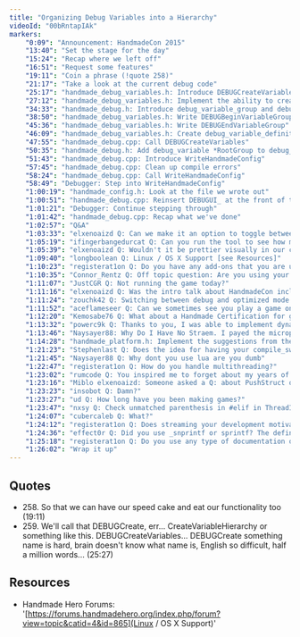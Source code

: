 ```yaml
---
title: "Organizing Debug Variables into a Hierarchy"
videoId: "00bRntapIAk"
markers:
    "0:09": "Announcement: HandmadeCon 2015"
    "13:40": "Set the stage for the day"
    "15:24": "Recap where we left off"
    "16:51": "Request some features"
    "19:11": "Coin a phrase (!quote 258)"
    "21:17": "Take a look at the current debug code"
    "25:17": "handmade_debug_variables.h: Introduce DEBUGCreateVariables (!quote 259)"
    "27:12": "handmade_debug_variables.h: Implement the ability to create groups of variables"
    "34:33": "handmade_debug.h: Introduce debug_variable_group and debug_group"
    "38:50": "handmade_debug_variables.h: Write DEBUGBeginVariableGroup and DEBUGAddVariable"
    "45:36": "handmade_debug_variables.h: Write DEBUGEndVariableGroup"
    "46:09": "handmade_debug_variables.h: Create debug_variable_definition_context"
    "47:55": "handmade_debug.cpp: Call DEBUGCreateVariables"
    "50:35": "handmade_debug.h: Add debug_variable *RootGroup to debug_state"
    "51:43": "handmade_debug.cpp: Introduce WriteHandmadeConfig"
    "57:45": "handmade_debug.cpp: Clean up compile errors"
    "58:24": "handmade_debug.cpp: Call WriteHandmadeConfig"
    "58:49": "Debugger: Step into WriteHandmadeConfig"
    "1:00:19": "handmade_config.h: Look at the file we wrote out"
    "1:00:51": "handmade_debug.cpp: Reinsert DEBUGUI_ at the front of the debug variables"
    "1:01:21": "Debugger: Continue stepping through"
    "1:01:42": "handmade_debug.cpp: Recap what we've done"
    "1:02:57": "Q&A"
    "1:03:33": "elxenoaizd Q: Can we make it an option to toggle between optimized and debug builds from the debug menu?"
    "1:05:19": "ifingerbangedurcat Q: Can you run the tool to see how many lines of code we have?"
    "1:05:39": "elxenoaizd Q: Wouldn't it be prettier visually in our config files to be indented according to their group depth, that way we know which variables belong to which group? (i.e. variables in the root group don't have any indentation, group depth 1 will have a single level of indentation etc.)"
    "1:09:40": "longboolean Q: Linux / OS X Support [see Resources]"
    "1:10:23": "registerat1on Q: Do you have any add-ons that you are using with emacs? Is it something like spacemacs?"
    "1:10:35": "Connor_Rentz Q: Off topic question: Are you using your razer on stream?"
    "1:11:07": "JustCGR Q: Not running the game today?"
    "1:11:16": "elxenoaizd Q: Was the intro talk about HandmadeCon included as part of the main hour of the stream?"
    "1:11:24": "zouchk42 Q: Switching between debug and optimized mode would not need a restart of the whole game?"
    "1:11:52": "aceflameseer Q: Can we sometimes see you play a game on twitch, like Jon does? Just a chill out stream. Would love to hear your opinion on many different games"
    "1:12:20": "Kemosabe76 Q: What about a Handmade Certification for games? A badge of honour, could be placed in a splash screen or in the credits. Products use certifications, e.g. Australian Made. Could be organised at the conference"
    "1:13:32": "powerc9k Q: Thanks to you, I was able to implement dynamic code reloading for my project too! Saving me a ton of time"
    "1:13:46": "Naysayer88: Why Do I Have No Straem. I payed the micropayment"
    "1:14:28": "handmade_platform.h: Implement the suggestions from the forums to enable SDL Handmade to run on Linux and OS X [see Resources]"
    "1:21:23": "Stephenlast Q: Does the idea for having your compile_switch / variable_switch speed cake involve compiling code out with \"if(0)\"?"
    "1:21:45": "Naysayer88 Q: Why dont you use lua are you dumb"
    "1:22:47": "registerat1on Q: How do you handle multithreading?"
    "1:23:02": "rumcode	Q: You inspired me to forget about my years of commercial experience writing RMGUIs and go and implement an IMGUI for my game engine. I love coding again!"
    "1:23:16": "Miblo elxenoaizd: Someone asked a Q: about PushStruct on that day, so I'm guessing Casey MIGHT have introduced it then"
    "1:23:23": "insobot	Q: Damn?"
    "1:23:27": "ud Q: How long have you been making games?"
    "1:23:47": "nxsy Q: Check unmatched parenthesis in #elif in ThreadID extraction"
    "1:24:07": "cubercaleb Q: What?"
    "1:24:12": "registerat1on Q: Does streaming your development motivate you to do more / or more consistently?"
    "1:24:36": "effect0r Q: Did you use _snprintf or sprintf? The define is saying \"change snprintf to _snprintf\""
    "1:25:18": "registerat1on Q: Do you use any type of documentation or design for this project? What types of documents have you produced / planning to produce for this project?"
    "1:26:02": "Wrap it up"
---
```


## Quotes

* 258\. So that we can have our speed cake and eat our functionality too (19:11)
* 259\. We'll call that DEBUGCreate, err... CreateVariableHierarchy or something like this. DEBUGCreateVariables... DEBUGCreate something name is hard, brain doesn't know what name is, English so difficult, half a million words... (25:27)

## Resources

* Handmade Hero Forums: '[https://forums.handmadehero.org/index.php/forum?view=topic&catid=4&id=865](Linux / OS X Support)'
